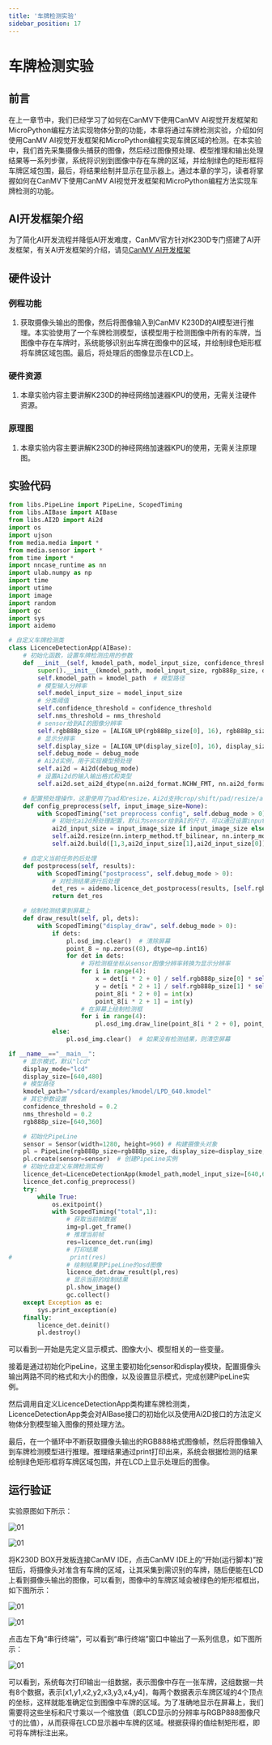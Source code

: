 ```yaml
---
title: '车牌检测实验'
sidebar_position: 17
---
```


# 车牌检测实验

## 前言

在上一章节中，我们已经学习了如何在CanMV下使用CanMV AI视觉开发框架和MicroPython编程方法实现物体分割的功能，本章将通过车牌检测实验，介绍如何使用CanMV AI视觉开发框架和MicroPython编程实现车牌区域的检测。在本实验中，我们首先采集摄像头捕获的图像，然后经过图像预处理、模型推理和输出处理结果等一系列步骤，系统将识别到图像中存在车牌的区域，并绘制绿色的矩形框将车牌区域包围，最后，将结果绘制并显示在显示器上。通过本章的学习，读者将掌握如何在CanMV下使用CanMV AI视觉开发框架和MicroPython编程方法实现车牌检测的功能。

## AI开发框架介绍

为了简化AI开发流程并降低AI开发难度，CanMV官方针对K230D专门搭建了AI开发框架，有关AI开发框架的介绍，请见[CanMV AI开发框架](development_framework.md)

## 硬件设计

### 例程功能

1. 获取摄像头输出的图像，然后将图像输入到CanMV K230D的AI模型进行推理。本实验使用了一个车牌检测模型，该模型用于检测图像中所有的车牌，当图像中存在车牌时，系统能够识别出车牌在图像中的区域，并绘制绿色矩形框将车牌区域包围。最后，将处理后的图像显示在LCD上。


### 硬件资源

1. 本章实验内容主要讲解K230D的神经网络加速器KPU的使用，无需关注硬件资源。


### 原理图

1. 本章实验内容主要讲解K230D的神经网络加速器KPU的使用，无需关注原理图。

## 实验代码

``` python
from libs.PipeLine import PipeLine, ScopedTiming
from libs.AIBase import AIBase
from libs.AI2D import Ai2d
import os
import ujson
from media.media import *
from media.sensor import *
from time import *
import nncase_runtime as nn
import ulab.numpy as np
import time
import utime
import image
import random
import gc
import sys
import aidemo

# 自定义车牌检测类
class LicenceDetectionApp(AIBase):
    # 初始化函数，设置车牌检测应用的参数
    def __init__(self, kmodel_path, model_input_size, confidence_threshold=0.5, nms_threshold=0.2, rgb888p_size=[224,224], display_size=[1920,1080], debug_mode=0):
        super().__init__(kmodel_path, model_input_size, rgb888p_size, debug_mode)  # 调用基类的初始化函数
        self.kmodel_path = kmodel_path  # 模型路径
        # 模型输入分辨率
        self.model_input_size = model_input_size
        # 分类阈值
        self.confidence_threshold = confidence_threshold
        self.nms_threshold = nms_threshold
        # sensor给到AI的图像分辨率
        self.rgb888p_size = [ALIGN_UP(rgb888p_size[0], 16), rgb888p_size[1]]
        # 显示分辨率
        self.display_size = [ALIGN_UP(display_size[0], 16), display_size[1]]
        self.debug_mode = debug_mode
        # Ai2d实例，用于实现模型预处理
        self.ai2d = Ai2d(debug_mode)
        # 设置Ai2d的输入输出格式和类型
        self.ai2d.set_ai2d_dtype(nn.ai2d_format.NCHW_FMT, nn.ai2d_format.NCHW_FMT, np.uint8, np.uint8)

    # 配置预处理操作，这里使用了pad和resize，Ai2d支持crop/shift/pad/resize/affine
    def config_preprocess(self, input_image_size=None):
        with ScopedTiming("set preprocess config", self.debug_mode > 0):
            # 初始化ai2d预处理配置，默认为sensor给到AI的尺寸，可以通过设置input_image_size自行修改输入尺寸
            ai2d_input_size = input_image_size if input_image_size else self.rgb888p_size
            self.ai2d.resize(nn.interp_method.tf_bilinear, nn.interp_mode.half_pixel)
            self.ai2d.build([1,3,ai2d_input_size[1],ai2d_input_size[0]],[1,3,self.model_input_size[1],self.model_input_size[0]])

    # 自定义当前任务的后处理
    def postprocess(self, results):
        with ScopedTiming("postprocess", self.debug_mode > 0):
            # 对检测结果进行后处理
            det_res = aidemo.licence_det_postprocess(results, [self.rgb888p_size[1], self.rgb888p_size[0]], self.model_input_size, self.confidence_threshold, self.nms_threshold)
            return det_res

    # 绘制检测结果到屏幕上
    def draw_result(self, pl, dets):
        with ScopedTiming("display_draw", self.debug_mode > 0):
            if dets:
                pl.osd_img.clear()  # 清除屏幕
                point_8 = np.zeros((8), dtype=np.int16)
                for det in dets:
                    # 将检测框坐标从sensor图像分辨率转换为显示分辨率
                    for i in range(4):
                        x = det[i * 2 + 0] / self.rgb888p_size[0] * self.display_size[0]
                        y = det[i * 2 + 1] / self.rgb888p_size[1] * self.display_size[1]
                        point_8[i * 2 + 0] = int(x)
                        point_8[i * 2 + 1] = int(y)
                    # 在屏幕上绘制检测框
                    for i in range(4):
                        pl.osd_img.draw_line(point_8[i * 2 + 0], point_8[i * 2 + 1], point_8[(i + 1) % 4 * 2 + 0], point_8[(i + 1) % 4 * 2 + 1], color=(255, 0, 255, 0), thickness=4)
            else:
                pl.osd_img.clear()  # 如果没有检测结果，则清空屏幕

if __name__=="__main__":
    # 显示模式，默认"lcd"
    display_mode="lcd"
    display_size=[640,480]
    # 模型路径
    kmodel_path="/sdcard/examples/kmodel/LPD_640.kmodel"
    # 其它参数设置
    confidence_threshold = 0.2
    nms_threshold = 0.2
    rgb888p_size=[640,360]

    # 初始化PipeLine
    sensor = Sensor(width=1280, height=960) # 构建摄像头对象
    pl = PipeLine(rgb888p_size=rgb888p_size, display_size=display_size, display_mode=display_mode)
    pl.create(sensor=sensor)  # 创建PipeLine实例
    # 初始化自定义车牌检测实例
    licence_det=LicenceDetectionApp(kmodel_path,model_input_size=[640,640],confidence_threshold=confidence_threshold,nms_threshold=nms_threshold,rgb888p_size=rgb888p_size,display_size=display_size,debug_mode=0)
    licence_det.config_preprocess()
    try:
        while True:
            os.exitpoint()
            with ScopedTiming("total",1):
                # 获取当前帧数据
                img=pl.get_frame()
                # 推理当前帧
                res=licence_det.run(img)
                # 打印结果
#                print(res)
                # 绘制结果到PipeLine的osd图像
                licence_det.draw_result(pl,res)
                # 显示当前的绘制结果
                pl.show_image()
                gc.collect()
    except Exception as e:
        sys.print_exception(e)
    finally:
        licence_det.deinit()
        pl.destroy()
```

可以看到一开始是先定义显示模式、图像大小、模型相关的一些变量。

接着是通过初始化PipeLine，这里主要初始化sensor和display模块，配置摄像头输出两路不同的格式和大小的图像，以及设置显示模式，完成创建PipeLine实例。

然后调用自定义LicenceDetectionApp类构建车牌检测类，LicenceDetectionApp类会对AIBase接口的初始化以及使用Ai2D接口的方法定义物体分割模型输入图像的预处理方法。

最后，在一个循环中不断获取摄像头输出的RGB888格式图像帧，然后将图像输入到车牌检测模型进行推理。推理结果通过print打印出来，系统会根据检测的结果绘制绿色矩形框将车牌区域包围，并在LCD上显示处理后的图像。

## 运行验证

实验原图如下所示：

![01](./img/46.png)

![01](./img/47.png)

将K230D BOX开发板连接CanMV IDE，点击CanMV IDE上的“开始(运行脚本)”按钮后，将摄像头对准含有车牌的区域，让其采集到需识别的车牌，随后便能在LCD上看到摄像头输出的图像，可以看到，图像中的车牌区域会被绿色的矩形框框出，如下图所示：  

![01](./img/48.png)

![01](./img/49.png)

点击左下角“串行终端”，可以看到“串行终端”窗口中输出了一系列信息，如下图所示：

![01](./img/50.png)

可以看到，系统每次打印输出一组数据，表示图像中存在一张车牌，这组数据一共有8个数据，表示[x1,y1,x2,y2,x3,y3,x4,y4]，每两个数据表示车牌区域的4个顶点的坐标，这样就能准确定位到图像中车牌的区域。为了准确地显示在屏幕上，我们需要将这些坐标和尺寸乘以一个缩放值（即LCD显示的分辨率与RGBP888图像尺寸的比值），从而获得在LCD显示器中车牌的区域。根据获得的值绘制矩形框，即可将车牌标注出来。

